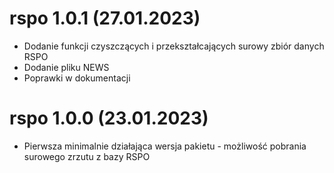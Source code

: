 # rspo 1.0.1 (27.01.2023)

- Dodanie funkcji czyszczących i przekształcających surowy zbiór danych RSPO
- Dodanie pliku NEWS
- Poprawki w dokumentacji

# rspo 1.0.0 (23.01.2023)

- Pierwsza minimalnie działająca wersja pakietu - możliwość pobrania surowego zrzutu z bazy RSPO
